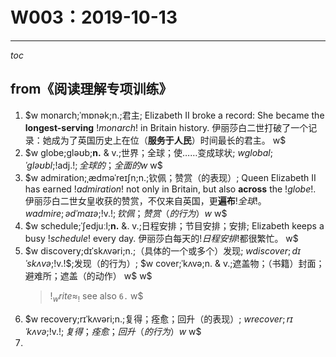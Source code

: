 # W003：2019-10-13

---
$toc$

## from《阅读理解专项训练》

1. $w monarch;ˈmɒnək;n.;君主;
   Elizabeth II broke a record: She became the **longest-serving** $!monarch!$ in Britain history. 伊丽莎白二世打破了一个记录：她成为了英国历史上在位（**服务于人民**）时间最长的君主。 w$
2. $w globe;ɡləʊb;**n.** & v.;世界；全球；使……变成球状;
   $w global;ˈɡləʊbl;$!adj.!$;全球的；全面的 w$ w$
3. $w admiration;ˌædməˈreɪʃn;n.;钦佩；赞赏（的表现）;
   Queen Elizabeth II has earned $!admiration!$ not only in Britain, but also **across** the $!globe!$. 伊丽莎白二世女皇收获的赞赏，不仅来自英国，更**遍布**$!全球!$。  
   $w admire;ədˈmaɪə;$!v.!$;钦佩；赞赏（的行为） w$ w$
4. $w schedule;ˈʃedjuːl;**n.** &. v.;日程安排；节目安排；安排;
   Elizabeth keeps a busy $!schedule!$ every day. 伊丽莎白每天的$!日程安排!$都很繁忙。 w$
5. $w discovery;dɪˈskʌvəri;n.;（具体的一个或多个）发现;
   $w discover;dɪˈskʌvə;$!v.!$;发现（的行为）;
   $w cover;ˈkʌvə;n. & v.;遮盖物；（书籍）封面；避难所；遮盖（的动作） w$ w$  
   > $!_write≈_!$ see also `6.` w$
6. $w recovery;rɪˈkʌvəri;n.;复得；痊愈；回升（的表现）;
   $w recover;rɪˈkʌvə;$!v.!$;复得；痊愈；回升（的行为） w$ w$
7. 